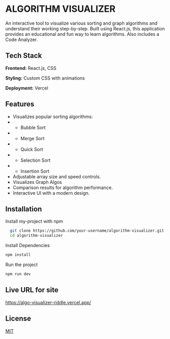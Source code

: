 
# ALGORITHM VISUALIZER

An interactive tool to visualize various sorting and graph algorithms and understand their working step-by-step. Built using React.js, this application provides an educational and fun way to learn algorithms. Also includes a Code Analyzer.


## Tech Stack

**Frontend:**  React.js, CSS

**Styling:** Custom CSS with animations

**Deployment:** Vercel




## Features

- Visualizes popular sorting algorithms:
- - Bubble Sort
- - Merge Sort
- - Quick Sort
- - Selection Sort
- - Insertion Sort
- Adjustable array size and speed controls.
- Visualizes Graph Algos
- Comparison results for algorithm performance.
- Interactive UI with a modern design.


## Installation

Install my-project with npm

```bash
  git clone https://github.com/your-username/algorithm-visualizer.git
  cd algorithm-visualizer
```

Install Dependencies
```bash
npm install
```

Run the project
```bash
npm run dev
```
## Live URL for site
https://algo-visualizer-riddle.vercel.app/
## License

[MIT](https://choosealicense.com/licenses/mit/)
